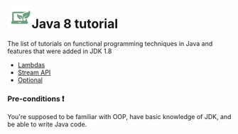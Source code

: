 # <img src="https://raw.githubusercontent.com/bobocode-projects/resources/master/image/logo_transparent_background.png" height=50/>Java 8 tutorial
The list of tutorials on functional programming techniques in Java and features that were added in JDK 1.8
* [Lambdas](https://github.com/bobocode-projects/java-8-tutorial/tree/master/lambdas)
* [Stream API](https://github.com/bobocode-projects/java-8-tutorial/tree/master/stream-api)
* [Optional](https://github.com/bobocode-projects/java-8-tutorial/tree/master/optional)

### Pre-conditions :heavy_exclamation_mark:
You're supposed to be familiar with OOP, have basic knowledge of JDK, and be able to write Java code.

